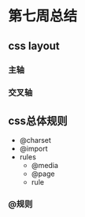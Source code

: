 # 第七周总结

## css layout
### 主轴
### 交叉轴

## css总体规则
+ @charset
+ @import
+ rules
    * @media
    * @page
    * rule
### @规则